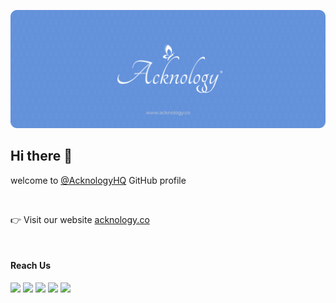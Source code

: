 [![](https://raw.githubusercontent.com/AcknologyHQ/.github/main/profile/banner.png)](https://acknology.co/?utm_source=github&utm_medium=profile-readme)

## Hi there 👋

welcome to [@AcknologyHQ](https://github.com/AcknologyHQ/) GitHub profile

<br>

👉 Visit our website [acknology.co](https://acknology.co/?utm_source=github&utm_medium=profile-readme)

<!-- 👉 Read the blog [blog.acknology.co](https://blog.acknology.co/?utm_source=github&utm_medium=profile-readme) -->

<br>
  
#### Reach Us

[![](https://img.shields.io/badge/email-D14836?style=for-the-badge&logo=gmail&logoColor=white)](mailto://hello@acknology.co)
[![](https://img.shields.io/badge/GitHub-100000?style=for-the-badge&logo=github&logoColor=white)](https://github.com/AcknologyHQ/)
[![](https://img.shields.io/badge/Twitter-1DA1F2?style=for-the-badge&logo=twitter&logoColor=white)](https://twitter.com/acknologyHQ)
[![](https://img.shields.io/badge/Instagram-E4405F?style=for-the-badge&logo=instagram&logoColor=white)](https://instagram.com/acknologyHQ)
[![](https://img.shields.io/badge/LinkedIn-0077B5?style=for-the-badge&logo=linkedin&logoColor=white)](https://www.linkedin.com/company/acknology)
